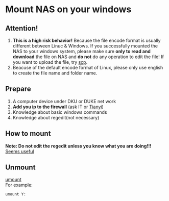 # Mount NAS on your windows

## Attention!
1. **This is a high risk behavior!** Because the file encode format is usually different between Linuc & Windows. If you successfully mounted the NAS to your windows system, please make sure **only to read and download** the file on NAS and **do not** do any operation to edit the file! If you want to upload the file, try [scp](./Tools/linux_commands.md?id=scp).
2. Beacuse of the default encode format of Linux, please only use english to create the file name and folder name.

## Prepare
1. A computer device under DKU or DUKE net work
2. **Add you ip to the firewall** (ask IT or [Tianyi](mailto:tianyi.zhang2@duke.edu))
3. Knowledge about basic windows commands
4. Knowledge about regedit(not necessary)

## How to mount

**Note: Do not edit the regedit unless you know what you are doing!!!**
[Seems useful](https://graspingtech.com/mount-nfs-share-windows-10/)  

## Unmount
[umount](https://forsenergy.com/en-us/nfs_/html/0560cc79-bcc1-42bb-8866-e5cf1ee6b9f8.htm#:~:text=To%20unmount%20an%20NFS%20shared%20resource%20from%20a,umount%20%5B%20%E2%80%93f%5D%20%7B%20%E2%80%93a%20%7C%20Drive%20%7D)  
For example:  
```shell
umount Y:
```
